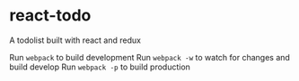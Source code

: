 # react-todo
A todolist built with react and redux

Run `webpack` to build development
Run `webpack -w` to watch for changes and build develop
Run `webpack -p` to build production
